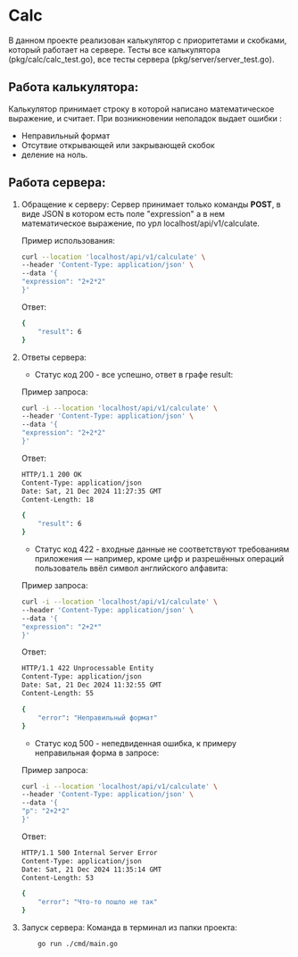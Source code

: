 # Calc

В данном проекте реализован калькулятор с приоритетами и скобками, который работает на сервере. Тесты все калькулятора (pkg/calc/calc_test.go), все тесты сервера (pkg/server/server_test.go).

## Работа калькулятора:
Калькулятор принимает строку в которой написано математическое выражение, и считает. При возникновении неполадок выдает ошибки : 
- Неправильный формат
- Отсутвие открывающей или закрывающей скобок
- деление на ноль.

## Работа сервера:

1) Обращение к серверу:
    Сервер принимает только команды **POST**, в виде JSON в котором есть поле "expression" а в нем математическое выражение, по урл localhost/api/v1/calculate.
    
    Пример использования:
    ```bash
    curl --location 'localhost/api/v1/calculate' \
    --header 'Content-Type: application/json' \
    --data '{
    "expression": "2+2*2"
    }'
    ```
    Ответ:
    ```bash
    {
        "result": 6
    }  
    ```

2) Ответы сервера:
    - Статус код 200 - все успешно, ответ в графе result:

    Пример запроса:
    ```bash
    curl -i --location 'localhost/api/v1/calculate' \
    --header 'Content-Type: application/json' \
    --data '{
    "expression": "2+2*2"
    }'
    ```

    Ответ:
    ```bash
    HTTP/1.1 200 OK
    Content-Type: application/json
    Date: Sat, 21 Dec 2024 11:27:35 GMT
    Content-Length: 18

    {
        "result": 6
    }   
    ```

    - Статус код 422 - входные данные не соответствуют требованиям приложения — например, кроме цифр и разрешённых операций пользователь ввёл символ английского алфавита:

    Пример запроса:
    ```bash
    curl -i --location 'localhost/api/v1/calculate' \
    --header 'Content-Type: application/json' \
    --data '{
    "expression": "2+2*"
    }'
    ```

    Ответ:
    ```bash
    HTTP/1.1 422 Unprocessable Entity
    Content-Type: application/json
    Date: Sat, 21 Dec 2024 11:32:55 GMT
    Content-Length: 55

    {
        "error": "Неправильный формат"
    }
    ```

    - Статус код 500 - непедвиденная ошибка, к примеру неправильная форма в запросе:

    Пример запроса:
    ```bash
    curl -i --location 'localhost/api/v1/calculate' \
    --header 'Content-Type: application/json' \
    --data '{
    "p": "2+2*2"
    }'
    ```

    Ответ:
    ```bash
    HTTP/1.1 500 Internal Server Error
    Content-Type: application/json
    Date: Sat, 21 Dec 2024 11:35:14 GMT
    Content-Length: 53

    {
        "error": "Что-то пошло не так"
    } 
    ```  

3) Запуск сервера:
    Команда в терминал из папки проекта: 
    
    ```bash
        go run ./cmd/main.go
    ```


